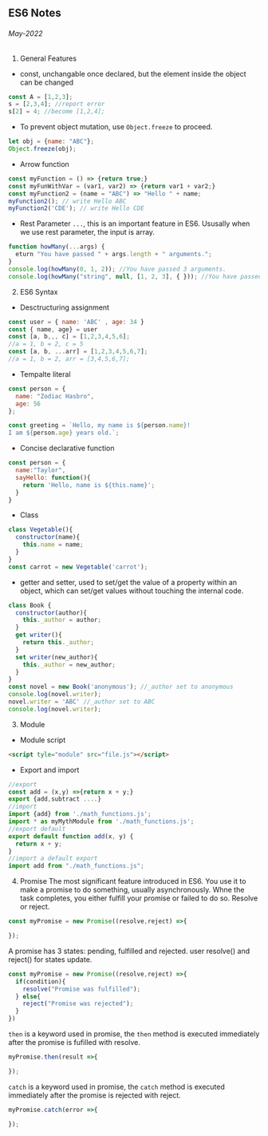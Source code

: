 ## ES6 Notes

###### May-2022

1. General Features

  * const, unchangable once declared, but the element inside the object can be changed

  ```javascript
  const A = [1,2,3];
  s = [2,3,4]; //report error
  s[2] = 4; //become [1,2,4];
  ```
  * To prevent object mutation, use `Object.freeze` to proceed.

  ```javascript
  let obj = {name: "ABC"};
  Object.freeze(obj);
  ```

  * Arrow function

  ```javascript
  const myFunction = () => {return true;}
  const myFunWithVar = (var1, var2) => {return var1 + var2;}
  const myFunction2 = (name = "ABC") => "Hello " + name;
  myFunction2(); // write Hello ABC
  myFunction2('CDE'); // write Hello CDE
  ```

  * Rest Parameter `...`, this is an important feature in ES6. Ususally when we use rest parameter, the input is array.

  ```javascript
  function howMany(...args) {
    eturn "You have passed " + args.length + " arguments.";
  }
  console.log(howMany(0, 1, 2)); //You have passed 3 arguments.
  console.log(howMany("string", null, [1, 2, 3], { })); //You have passed 4 arguments.
  ```
2. ES6 Syntax
  * Desctructuring assignment
  ```javascript
  const user = { name: 'ABC' , age: 34 }
  const { name, age} = user
  const [a, b,,, c] = [1,2,3,4,5,6];
  //a = 1, b = 2, c = 5
  const [a, b, ...arr] = [1,2,3,4,5,6,7];
  //a = 1, b = 2, arr = [3,4,5,6,7];
  ```
  * Tempalte literal
  ```javascript
  const person = {
    name: "Zodiac Hasbro",
    age: 56
  };

  const greeting = `Hello, my name is ${person.name}!
  I am ${person.age} years old.`;
  ```
  * Concise declarative function
  ```javascript
  const person = {
    name:"Taylor",
    sayHello: function(){
      return 'Hello, name is ${this.name}';
    }
  }
  ```
  * Class
  ```javascript
  class Vegetable(){
    constructor(name){
      this.name = name;
    }
  }
  const carrot = new Vegetable('carrot');
  ```
  * getter and setter, used to set/get the value of a property within an object, which can set/get values without touching the internal code.
  ```javascript
  class Book {
    constructor(author){
      this._author = author;
    }
    get writer(){
      return this._author;
    }
    set writer(new_author){
      this._author = new_author;
    }
  }
  const novel = new Book('anonymous'); //_author set to anonymous
  console.log(novel.writer);
  novel.writer = 'ABC' //_author set to ABC
  console.log(novel.writer);
  ```
3. Module
  * Module script
  ```HTML
  <script tyle="module" src="file.js"></script>
  ```
  * Export and import
  ```javascript
  //export
  const add = (x,y) =>{return x + y;}
  export {add,subtract ....}
  //import
  import {add} from './math_functions.js';
  import * as myMythModule from './math_functions.js';
  //export default
  export default function add(x, y) {
    return x + y;
  }
  //import a default export
  import add from "./math_functions.js";
  ```
4. Promise
  The most significant feature introduced in ES6. You use it to make a promise to do something, usually asynchronously. Whne the task completes, you either fulfill your promise or failed to do so. Resolve or reject.
  ```javascript
  const myPromise = new Promise((resolve,reject) =>{

  });
  ```
  A promise has 3 states: pending, fulfilled and rejected. user resolve() and reject() for states update.
  ```javascript
  const myPromise = new Promise((resolve,reject) =>{
    if(condition){
      resolve("Promise was fulfilled");
    } else{
      reject("Promise was rejected");
    }
  })
  ```
  `then` is a keyword used in promise, the `then` method is executed immediately after the promise is fufilled with resolve.
  ```javascript
  myPromise.then(result =>{

  });
  ```
  `catch` is a keyword used in promise, the `catch` method is executed immediately after the promise is rejected with reject.
  ```javascript
  myPromise.catch(error =>{

  });
  ```


